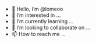 - 👋 Hello, I’m @lomeoo
- 👀 I’m interested in ...
- 🌱 I’m currently learning ...
- 💞️ I’m looking to collaborate on ...
- 📫 How to reach me ...

<!---
lomeoo/lomeoo is a ✨ special ✨ repository because its `README.md` (this file) appears on your GitHub profile.
You can click the Preview link to take a look at your changes.
--->
